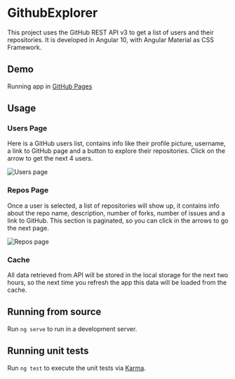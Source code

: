# GithubExplorer

This project uses the GitHub REST API v3 to get a list of users and their repositories. It is developed in Angular 10, with Angular Material as CSS Framework.

## Demo

Running app in [GitHub Pages](https://angelurq.github.io/github-explorer)

## Usage

### Users Page

Here is a GitHub users list, contains info like their profile picture, username, a link to GitHub page and a button to explore their repositories. Click on the arrow to get the next 4 users.

![Users page](https://i.imgur.com/Azmyicy.png)

### Repos Page

Once a user is selected, a list of repositories will show up, it contains info about the repo name, description, number of forks, number of issues and a link to GitHub. This section is paginated, so you can click in the arrows to go the next page.

![Repos page](https://i.imgur.com/WSFyWKl.png)

### Cache

All data retrieved from API will be stored in the local storage for the next two hours, so the next time you refresh the app this data will be loaded from the cache.

## Running from source

Run `ng serve` to run in a development server.

## Running unit tests

Run `ng test` to execute the unit tests via [Karma](https://karma-runner.github.io).
